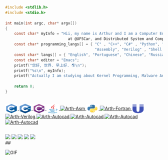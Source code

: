```C
#include <stdlib.h>
#include <stdio.h>

int main(int argc, char* argv[])
{
    const char* myInfo = "Hii, my name is Arthur and I am a Computer Engineering undergraduate student 
                            at @UFSCar, and Distributed System and Computer Networks Security Researcher";
    const char* programming_langs[] = { "C" , "C++", "C#" , "Python", "Java" , "Fortran" , 
                                        "Assembly", "Verilog" , "Shell Script" };
    const char* langs[] = { "English", "Portuguese", "Chinese", "Russian" };
    const char* editor = "Emacs";
    printf("您好, 世界. 早上好. 🌎\n");
    printf("%s\n", myInfo);
    printf("Actually I am studying about Kernel Programming, Malware Analysis and Reverse Engineering.\n");

    return 0;
}
```

<div style="display: inline_block"><br>
  <a href="https://en.wikipedia.org/wiki/C_(programming_language)">
  <img align="center" alt="Arth-C" height="30" width="40" src="https://raw.githubusercontent.com/devicons/devicon/master/icons/c/c-original.svg">
  </a>
  <a href="https://en.wikipedia.org/wiki/C%2B%2B/">
  <img align="center" alt="Arth-Cpp" height="30" width="40" src="https://raw.githubusercontent.com/devicons/devicon/master/icons/cplusplus/cplusplus-original.svg">
  </a>
  <a href="https://docs.microsoft.com/en-us/dotnet/csharp/programming-guide/">
  <img align="center" alt="Arth-Cs" height="30" width="40" src="https://raw.githubusercontent.com/devicons/devicon/master/icons/csharp/csharp-original.svg">
  </a>
  <a href="https://docs.oracle.com/en/java/">
  <img align="center" alt="Arth-Java" height="30" width="40" src="https://raw.githubusercontent.com/devicons/devicon/master/icons/java/java-original.svg">
  </a>
  <a href="https://en.wikipedia.org/wiki/Assembly_language">
  <img align="center" alt="Arth-Asm" height="30" width="40" src="https://docs.microsoft.com/pt-br/cpp/media/index/logo-asm.svg?view=msvc-170">
  </a>
  <a href="https://www.python.org/">
  <img align="center" alt="Arth-Python" height="30" width="40" src="https://raw.githubusercontent.com/devicons/devicon/master/icons/python/python-original.svg">
  </a>
  <a href="https://fortran-lang.org/">
  <img align="center" alt="Arth-Fortran" height="30" width="30" src="https://raw.githubusercontent.com/fortran-lang/fortran-lang.org/master/assets/img/fortran-logo.svg">
  </a>
  <a href="https://en.wikipedia.org/wiki/Unix">
  <img align="center" alt="Arth-Unix" height="30" width="40" src="https://github.com/devicons/devicon/blob/master/icons/unix/unix-original.svg">
  </a>
  <a href="https://en.wikipedia.org/wiki/Verilog">
  <img align="center" alt="Arth-Verilog" height="40" width="40" src="https://plugins.jetbrains.com/files/14184/114800/icon/pluginIcon.svg">
  </a>
  <a href="https://www.autodesk.com.br/products/autocad/overview">
  <img align="center" alt="Arth-Autocad" height="30" width="35" src="https://img.icons8.com/color/48/000000/autodesk-autocad.png">
  </a>
  <a href="https://www.gnu.org/software/emacs/">
  <img align="center" alt="Arth-Autocad" height="30" width="35" src="https://upload.wikimedia.org/wikipedia/commons/0/08/EmacsIcon.svg">
  </a>
  <a href="https://visualstudio.microsoft.com/">
  <img align="center" alt="Arth-Autocad" height="30" width="30" src="https://upload.wikimedia.org/wikipedia/commons/5/5f/Visual_Studio_Logo_%282013-2017%29.svg">
  </a>
  <a href="https://git-scm.com">
  <img align="center" alt="Arth-Autocad" height="30" width="30" src="https://git-scm.com/images/logos/downloads/Git-Icon-1788C.png">
  </a>
</div>
</div>
 
  ##
 
<div> 
  <a href="https://www.youtube.com/channel/UCEWlhZ4gU0MItkBavpvwwBA/videos" target="_blank"><img src="https://img.shields.io/badge/YouTube-FF0000?style=for-the-badge&logo=youtube&logoColor=white" target="_blank"></a>
  <a href="https://www.instagram.com/arthur.silverio/" target="_blank"><img src="https://img.shields.io/badge/-Instagram-%23E4405F?style=for-the-badge&logo=instagram&logoColor=white" target="_blank"></a>
  <a href = "mailto:thursilverio@outlook.com"><img src="https://img.shields.io/badge/Outlook-0078D4?style=for-the-badge&logo=microsoft-outlook&logoColor=white" target="_blank"></a>
  <a href="https://www.linkedin.com/in/arthur-silverio-34aaa71b5/" target="_blank"><img src="https://img.shields.io/badge/-LinkedIn-%230077B5?style=for-the-badge&logo=linkedin&logoColor=white" target="_blank"></a>
 <a href="https://t.me/arthur_silverio" target="_blank"><img src="https://img.shields.io/badge/Telegram-2CA5E0?style=for-the-badge&logo=telegram&logoColor=white" target="_blank"></a>

</div>
 ##
 <p>
    <img alt="GIF" src="https://user-images.githubusercontent.com/68340334/142947625-e97b44d7-6bed-40d4-bb08-b4f741a6c0ac.gif" width="500" height="320" />
 </p>
